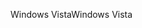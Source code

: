 <span data-ttu-id="1e270-101">Windows Vista</span><span class="sxs-lookup"><span data-stu-id="1e270-101">Windows Vista</span></span>
